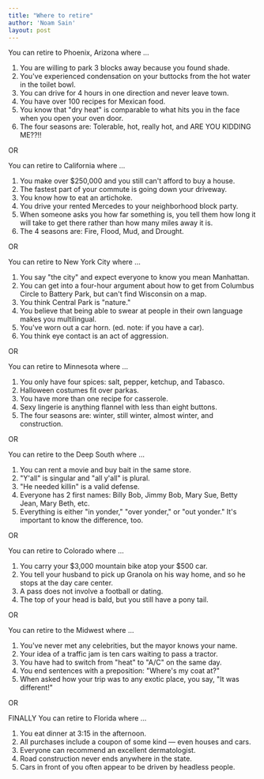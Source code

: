 ```yaml
---
title: "Where to retire"
author: 'Noam Sain'
layout: post
---
```


You can retire to Phoenix, Arizona where …

1. You are willing to park 3 blocks away because you found shade.
2. You've experienced condensation on your buttocks from the hot water in the toilet bowl.
3. You can drive for 4 hours in one direction and never leave town.
4. You have over 100 recipes for Mexican food.
5. You know that "dry heat" is comparable to what hits you in the face when you open your oven door.
6. The four seasons are: Tolerable, hot, really hot, and ARE YOU KIDDING ME??!!

  
OR

You can retire to California where …

1. You make over $250,000 and you still can't afford to buy a house.
2. The fastest part of your commute is going down your driveway.
3. You know how to eat an artichoke.
4. You drive your rented Mercedes to your neighborhood block party.
5. When someone asks you how far something is, you tell them how long it will take to get there rather than how many miles away it is.
6. The 4 seasons are: Fire, Flood, Mud, and Drought.

OR

You can retire to New York City where …

1. You say "the city" and expect everyone to know you mean Manhattan.
2. You can get into a four-hour argument about how to get from Columbus Circle to Battery Park, but can't find Wisconsin on a map.
3. You think Central Park is "nature."
4. You believe that being able to swear at people in their own language makes you multilingual.
5. You've worn out a car horn. (ed. note: if you have a car).
6. You think eye contact is an act of aggression.

OR

You can retire to Minnesota where …

1. You only have four spices: salt, pepper, ketchup, and Tabasco.
2. Halloween costumes fit over parkas.
3. You have more than one recipe for casserole.
4. Sexy lingerie is anything flannel with less than eight buttons.
5. The four seasons are: winter, still winter, almost winter, and construction.

OR

You can retire to the Deep South where …

1. You can rent a movie and buy bait in the same store.
2. "Y'all" is singular and "all y'all" is plural.
3. "He needed killin" is a valid defense.
4. Everyone has 2 first names: Billy Bob, Jimmy Bob, Mary Sue, Betty Jean, Mary Beth, etc.
5. Everything is either "in yonder," "over yonder," or "out yonder." It's important to know the difference, too.

OR

You can retire to Colorado where …

1. You carry your $3,000 mountain bike atop your $500 car.
2. You tell your husband to pick up Granola on his way home, and so he stops at the day care center.
3. A pass does not involve a football or dating.
4. The top of your head is bald, but you still have a pony tail.

OR

You can retire to the Midwest where …

1. You've never met any celebrities, but the mayor knows your name.
2. Your idea of a traffic jam is ten cars waiting to pass a tractor.
3. You have had to switch from "heat" to "A/C" on the same day.
4. You end sentences with a preposition: "Where's my coat at?"
5. When asked how your trip was to any exotic place, you say, "It was different!"

OR

FINALLY You can retire to Florida where …

1. You eat dinner at 3:15 in the afternoon.
2. All purchases include a coupon of some kind — even houses and cars.
3. Everyone can recommend an excellent dermatologist.
4. Road construction never ends anywhere in the state.
5. Cars in front of you often appear to be driven by headless people.